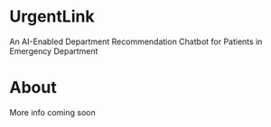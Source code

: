 # UrgentLink
An AI-Enabled Department Recommendation Chatbot for Patients in Emergency Department
# About
More info coming soon
